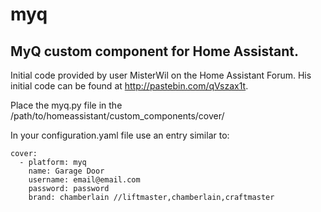 # myq
## MyQ custom component for Home Assistant.

Initial code provided by user MisterWil on the Home Assistant Forum. His initial code can be found at http://pastebin.com/qVszax1t.

Place the myq.py file in the /path/to/homeassistant/custom_components/cover/

In your configuration.yaml file use an entry similar to:

```
cover:
  - platform: myq
    name: Garage Door
    username: email@email.com
    password: password
    brand: chamberlain //liftmaster,chamberlain,craftmaster
```
